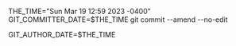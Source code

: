 THE_TIME="Sun Mar 19 12:59 2023 -0400" GIT_COMMITTER_DATE=$THE_TIME git commit --amend --no-edit

GIT_AUTHOR_DATE=$THE_TIME 